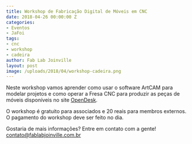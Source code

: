 ```yaml
---
title: Workshop de Fabricação Digital de Móveis em CNC
date: 2018-04-26 00:00:00 Z
categories:
- Eventos
- JaFoi
tags:
- cnc
- workshop
- cadeira
author: Fab Lab Joinville
layout: post
image: /uploads/2018/04/workshop-cadeira.png
---
```


Neste workshop vamos aprender como usar o software ArtCAM para modelar projetos e como operar a Fresa CNC para produzir as peças de móveis disponíveis no site [OpenDesk](https://www.opendesk.cc).

O workshop é gratuito para associados e 20 reais para membros externos. O pagamento do workshop deve ser feito no dia.

Gostaria de mais informações? Entre em contato com a gente! [contato@fablabjoinville.com.br](contato@fablabjoinville.com.br)
